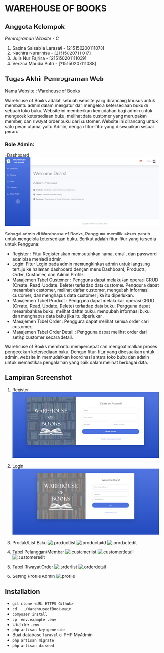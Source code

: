 <h1>WAREHOUSE OF BOOKS</h1>

## Anggota Kelompok

*Pemrograman Website - C*
1. Saqina Salsabila Larasati    -   [215150200111070]
2. Nadhira Nurannisa            -   [215150207111017]
3. Julia Nur Fajrina            -   [215150201111039]
4. Verizca Maudia Putri         -   [215150207111088]

## Tugas Akhir Pemrograman Web
Nama Website : Warehouse of Books

Warehouse of Books adalah sebuah website yang dirancang khusus untuk membantu admin dalam mengatur dan mengelola ketersediaan buku di sebuah toko buku. Website ini memberikan kemudahan bagi admin untuk mengecek ketersediaan buku, melihat data customer yang merupakan member, dan riwayat order buku dari customer. Website ini dirancang untuk satu peran utama, yaitu Admin, dengan fitur-fitur yang disesuaikan sesuai peran.

### Role Admin:
-Dashboard
![dashboard](readme-img/wob-dashboard.png)

Sebagai admin di Warehouse of Books, Pengguna memiliki akses penuh untuk mengelola ketersediaan buku. Berikut adalah fitur-fitur yang tersedia untuk Pengguna:
- Register : Fitur Register akan membutuhkan nama, email, dan password agar bisa menjadi admin.
- Login: Fitur Login pada admin memungkinkan admin untuk langsung tertuju ke halaman dashboard dengan menu Dashboard, Products, Order, Customer, dan Admin Profile.
- Manajemen Tabel Customer : Pengguna dapat melakukan operasi CRUD (Create, Read, Update, Delete) terhadap data customer. Pengguna dapat menambah customer, melihat daftar customer, mengubah informasi customer, dan menghapus data customer jika itu diperlukan.
- Manajemen Tabel Product : Pengguna dapat melakukan operasi CRUD (Create, Read, Update, Delete) terhadap data buku. Pengguna dapat menambahkan buku, melihat daftar buku, mengubah informasi buku, dan menghapus data buku jika itu diperlukan.
- Manajemen Tabel Order : Pengguna dapat melihat semua order dari customer.
- Manajemen Tabel Order Detail : Pengguna dapat melihat order dari setiap customer secara detail.

Warehouse of Books membantu mempercepat dan mengoptimalkan proses pengecekan ketersediaan buku. Dengan fitur-fitur yang disesuaikan untuk admin, website ini memudahkan koordinasi antara toko buku dan admin untuk memastikan pengalaman yang baik dalam melihat berbagai data.

## Lampiran Screenshot
1. Register
![.reg](readme-img/wob-register.png)

2. Login
![.login](readme-img/wob-login.png)

3. Produk/List Buku
![.productlist]()
![.productadd]()
![.productedit]()
5. Tabel Pelanggan/Member
![.customerlist]()
![.customerdetail]()
![.customeredit]()
7. Tabel Riwayat Order
![.orderlist]()
![.orderdetail]()
9. Setting Profile Admin
![.profile]()

## Installation
- `git clone <URL HTTPS Github>`
- `cd .../WarehouseofBook-main`
- `composer install`
- `cp .env.example .env`
- Ubah ke `.env`
- `php artisan key:generate`
- Buat database `laravel` di PHP MyAdmin
- `php artisan migrate`
- `php artisan db:seed`

